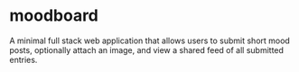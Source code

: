 # moodboard
A minimal full stack web application that allows users to submit short mood posts, optionally attach an image, and view a shared feed of all submitted entries.
